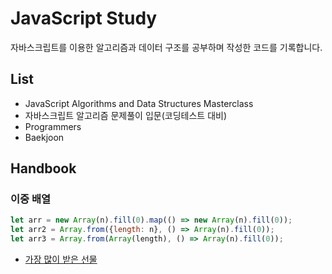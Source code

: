 # JavaScript Study

자바스크립트를 이용한 알고리즘과 데이터 구조를 공부하며 작성한 코드를 기록합니다.

## List
- JavaScript Algorithms and Data Structures Masterclass
- 자바스크립트 알고리즘 문제풀이 입문(코딩테스트 대비)
- Programmers
- Baekjoon

## Handbook

### 이중 배열

```js
let arr = new Array(n).fill(0).map(() => new Array(n).fill(0));
let arr2 = Array.from({length: n}, () => Array(n).fill(0));
let arr3 = Array.from(Array(length), () => Array(n).fill(0));
```

- [가장 많이 받은 선물](https://github.com/L2HYUNN/javascript-algorithms/tree/main/Programmers/Level-1/%EA%B0%80%EC%9E%A5%20%EB%A7%8E%EC%9D%B4%20%EB%B0%9B%EC%9D%80%20%EC%84%A0%EB%AC%BC)
